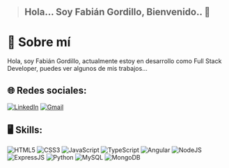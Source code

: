 > ## Hola... Soy Fabián Gordillo, Bienvenido.. 👋

# 📌 Sobre mí

Hola, soy Fabián Gordillo, actualmente estoy en desarrollo como Full Stack Developer, puedes ver algunos de mis trabajos...

## 🌐 Redes sociales:
[![LinkedIn](https://img.shields.io/badge/LinkedIn-0077B5?style=for-the-badge&logo=linkedin&logoColor=white)](https://www.linkedin.com/in/fabi%C3%A1n-esteban-gordillo-pe%C3%B1a-56723124a/) [![Gmail](https://img.shields.io/badge/Gmail-D14836?style=for-the-badge&logo=gmail&logoColor=white)](mailto:fabian.gordillo.dev@gmail.com)


##  🖥 Skills:

![HTML5](https://img.shields.io/badge/HTML5-E34F26?style=for-the-badge&logo=html5&logoColor=white) ![CSS3](https://img.shields.io/badge/CSS3-1572B6?style=for-the-badge&logo=css3&logoColor=white) ![JavaScript](https://img.shields.io/badge/JavaScript-F7DF1E?style=for-the-badge&logo=javascript&logoColor=black) ![TypeScript](https://img.shields.io/badge/TypeScript-007ACC?style=for-the-badge&logo=typescript&logoColor=white) ![Angular](https://img.shields.io/badge/Angular-DD0031?style=for-the-badge&logo=angular&logoColor=white) ![NodeJS](https://img.shields.io/badge/Node.js-43853D?style=for-the-badge&logo=node.js&logoColor=white) ![ExpressJS](https://img.shields.io/badge/Express.js-404D59?style=for-the-badge) ![Python](https://img.shields.io/badge/Python-3776AB?style=for-the-badge&logo=python&logoColor=white) ![MySQL](https://img.shields.io/badge/MySQL-00000F?style=for-the-badge&logo=mysql&logoColor=white) ![MongoDB](https://img.shields.io/badge/MongoDB-4EA94B?style=for-the-badge&logo=mongodb&logoColor=white)

<!--
**fabiangord/fabiangord** is a ✨ _special_ ✨ repository because its `README.md` (this file) appears on your GitHub profile.

Here are some ideas to get you started:

- 🔭 I’m currently working on ...
- 🌱 I’m currently learning ...
- 👯 I’m looking to collaborate on ...
- 🤔 I’m looking for help with ...
- 💬 Ask me about ...
- 📫 How to reach me: ...
- 😄 Pronouns: ...
- ⚡ Fun fact: ...
-->
